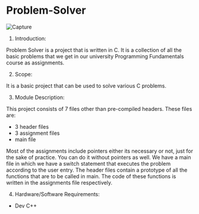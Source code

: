# Problem-Solver

![Capture](https://user-images.githubusercontent.com/67097151/129464834-21800c23-df1b-453e-a781-3b936ae6463d.JPG)

1. Introduction:

Problem Solver is a project that is written in C. It is a collection of all the basic problems that we get in our university Programming Fundamentals course as assignments. 

2. Scope:

It is a basic project that can be used to solve various C problems.

3. Module Description:

This project consists of 7 files other than pre-compiled headers. These files are:

- 3 header files
- 3 assignment files
- main file

Most of the assignments include pointers either its necessary or not, just for the sake of practice. You can do it without pointers as well. We have a main file in which we have a switch statement that executes the problem according to the user entry. The header files contain a prototype of all the functions that are to be called in main. The code of these functions is written in the assignments file respectively.

4. Hardware/Software Requirements:

- Dev C++
